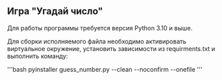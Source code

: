 ## Игра "Угадай число"

Для работы программы требуется версия Python 3.10 и выше.

Для сборки исполняемого файла необходимо активировать виртуальное окружение, установить зависимости из requirments.txt и выполнить команду:

'''bash
pyinstaller guess_number.py --clean --noconfirm --onefile
'''